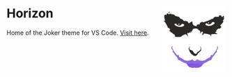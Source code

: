 # Horizon <img src="img/joker-theme-logo.png" align="right" width="150">

Home of the Joker theme for VS Code. [Visit here](https://leandronascimento.github.io/joker/).
